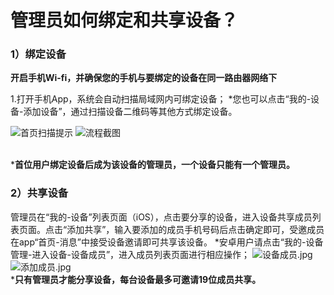 # 管理员如何绑定和共享设备？
### 1）绑定设备
**开启手机Wi-fi，并确保您的手机与要绑定的设备在同一路由器网络下**

1.打开手机App，系统会自动扫描局域网内可绑定设备；
*您也可以点击“我的-设备-添加设备”，通过扫描设备二维码等其他方式绑定设备。

![首页扫描提示](./devices/微信图片_20200110173845.png)
![流程截图](./devices/1578649246.jpg)

<br>***首位用户绑定设备后成为该设备的管理员，一个设备只能有一个管理员。**</br>

### 2）共享设备
管理员在“我的-设备”列表页面（iOS），点击要分享的设备，进入设备共享成员列表页面。点击“添加共享”，输入要添加的成员手机号码后点击确定即可，受邀成员在app“首页-消息”中接受设备邀请即可共享该设备。
*安卓用户请点击“我的-设备管理-进入设备-设备成员”，进入成员列表页面进行相应操作；
![设备成员.jpg](./devices/设备成员.jpg)
![添加成员.jpg](./devices/添加成员.jpg)
<br>***只有管理员才能分享设备，每台设备最多可邀请19位成员共享。**</br>
